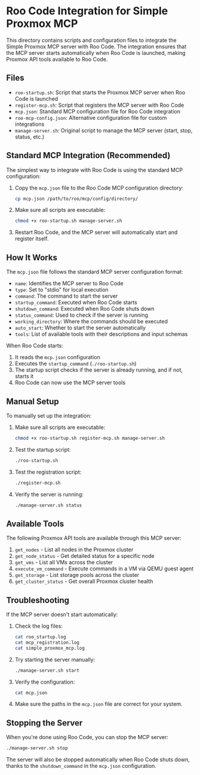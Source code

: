 # Roo Code Integration for Simple Proxmox MCP

This directory contains scripts and configuration files to integrate the Simple Proxmox MCP server with Roo Code. The integration ensures that the MCP server starts automatically when Roo Code is launched, making Proxmox API tools available to Roo Code.

## Files

- `roo-startup.sh`: Script that starts the Proxmox MCP server when Roo Code is launched
- `register-mcp.sh`: Script that registers the MCP server with Roo Code
- `mcp.json`: Standard MCP configuration file for Roo Code integration
- `roo-mcp-config.json`: Alternative configuration file for custom integrations
- `manage-server.sh`: Original script to manage the MCP server (start, stop, status, etc.)

## Standard MCP Integration (Recommended)

The simplest way to integrate with Roo Code is using the standard MCP configuration:

1. Copy the `mcp.json` file to the Roo Code MCP configuration directory:
   ```bash
   cp mcp.json /path/to/roo/mcp/config/directory/
   ```

2. Make sure all scripts are executable:
   ```bash
   chmod +x roo-startup.sh manage-server.sh
   ```

3. Restart Roo Code, and the MCP server will automatically start and register itself.

## How It Works

The `mcp.json` file follows the standard MCP server configuration format:

- `name`: Identifies the MCP server to Roo Code
- `type`: Set to "stdio" for local execution
- `command`: The command to start the server
- `startup_command`: Executed when Roo Code starts
- `shutdown_command`: Executed when Roo Code shuts down
- `status_command`: Used to check if the server is running
- `working_directory`: Where the commands should be executed
- `auto_start`: Whether to start the server automatically
- `tools`: List of available tools with their descriptions and input schemas

When Roo Code starts:
1. It reads the `mcp.json` configuration
2. Executes the `startup_command` (`./roo-startup.sh`)
3. The startup script checks if the server is already running, and if not, starts it
4. Roo Code can now use the MCP server tools

## Manual Setup

To manually set up the integration:

1. Make sure all scripts are executable:
   ```bash
   chmod +x roo-startup.sh register-mcp.sh manage-server.sh
   ```

2. Test the startup script:
   ```bash
   ./roo-startup.sh
   ```

3. Test the registration script:
   ```bash
   ./register-mcp.sh
   ```

4. Verify the server is running:
   ```bash
   ./manage-server.sh status
   ```

## Available Tools

The following Proxmox API tools are available through this MCP server:

1. `get_nodes` - List all nodes in the Proxmox cluster
2. `get_node_status` - Get detailed status for a specific node
3. `get_vms` - List all VMs across the cluster
4. `execute_vm_command` - Execute commands in a VM via QEMU guest agent
5. `get_storage` - List storage pools across the cluster
6. `get_cluster_status` - Get overall Proxmox cluster health

## Troubleshooting

If the MCP server doesn't start automatically:

1. Check the log files:
   ```bash
   cat roo_startup.log
   cat mcp_registration.log
   cat simple_proxmox_mcp.log
   ```

2. Try starting the server manually:
   ```bash
   ./manage-server.sh start
   ```

3. Verify the configuration:
   ```bash
   cat mcp.json
   ```

4. Make sure the paths in the `mcp.json` file are correct for your system.

## Stopping the Server

When you're done using Roo Code, you can stop the MCP server:

```bash
./manage-server.sh stop
```

The server will also be stopped automatically when Roo Code shuts down, thanks to the `shutdown_command` in the `mcp.json` configuration.